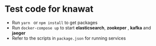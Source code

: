 # Test code for knawat

- Run `yarn ` or `npm install` to get packages
- Run `docker-compose up` to start **elasticsearch**, **zookeper** , **kafka** and **jaeger**  
- Refer to the scripts in `package.json` for running services